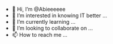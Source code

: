 - 👋 Hi, I’m @Abieeeeee
- 👀 I’m interested in knowing IT better ...
- 🌱 I’m currently learning ...
- 💞️ I’m looking to collaborate on ...
- 📫 How to reach me ...

<!---
Abieeeeee/Abieeeeee is a ✨ special ✨ repository because its `README.md` (this file) appears on your GitHub profile.
You can click the Preview link to take a look at your changes.
--->
